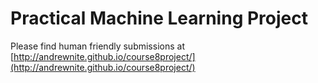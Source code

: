 # Practical Machine Learning Project

Please find human friendly submissions at [http://andrewnite.github.io/course8project/](http://andrewnite.github.io/course8project/)
